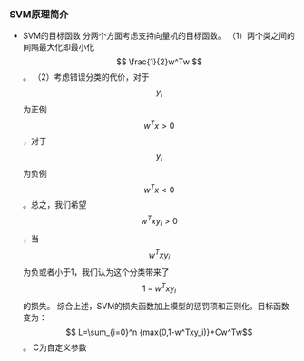 ### SVM原理简介
* SVM的目标函数
分两个方面考虑支持向量机的目标函数。
（1）两个类之间的间隔最大化即最小化$$ \frac{1}{2}w^Tw $$。
（2）考虑错误分类的代价，对于$$y_i$$为正例$$ w^Tx \gt 0$$，对于$$y_i$$为负例 $$ w^Tx\lt0 $$。总之，我们希望$$ w^Txy_i \gt 0$$，当$$ w^Txy_i$$为负或者小于1，我们认为这个分类带来了$$1-w^Txy_i$$的损失。
综合上述，SVM的损失函数加上模型的惩罚项和正则化。目标函数变为：
$$ L=\sum_{i=0}^n {max(0,1-w^Txy_i)}+Cw^Tw$$。
C为自定义参数

